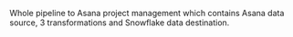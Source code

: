 Whole pipeline to Asana project management which contains Asana data source, 3 transformations and Snowflake data destination.
